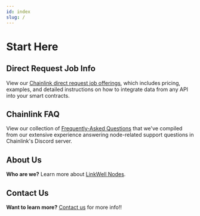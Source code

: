 ```yaml
---
id: index
slug: /
---
```


# Start Here

## Direct Request Job Info

View our [Chainlink direct request job offerings](/services/direct-request-jobs/Jobs-and-Pricing), which includes pricing, examples, and detailed instructions on how to integrate data from any API into your smart contracts.

## Chainlink FAQ

View our collection of [Frequently-Asked Questions](/knowledgebase/Chainlink-Operators-FAQ) that we've compiled from our extensive experience answering node-related support questions in Chainlink's Discord server. 

## About Us

**Who are we?** Learn more about [LinkWell Nodes](/About).

## Contact Us

**Want to learn more?** [Contact us](https://linkwellnodes.io/Home.html#contact-us) for more info!!